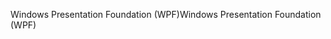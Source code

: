<span data-ttu-id="0fcf8-101">Windows Presentation Foundation (WPF)</span><span class="sxs-lookup"><span data-stu-id="0fcf8-101">Windows Presentation Foundation (WPF)</span></span>